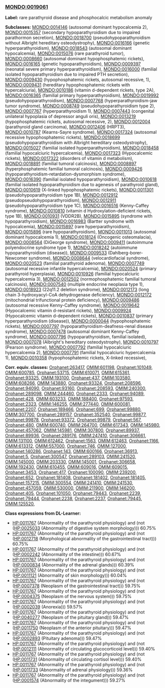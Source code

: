 
### [MONDO:0019061](http://purl.obolibrary.org/obo/MONDO_0019061)
**Label:** rare parathyroid disease and phosphocalcic metabolism anomaly

**Subclasses:** [MONDO:0014146](http://purl.obolibrary.org/obo/MONDO_0014146) (autosomal dominant hypocalcemia 2), [MONDO:0015357](http://purl.obolibrary.org/obo/MONDO_0015357) (secondary hypoparathyroidism due to impaired parathormon secretion), [MONDO:0018700](http://purl.obolibrary.org/obo/MONDO_0018700) (pseudohypoparathyroidism without Albright hereditary osteodystrophy), [MONDO:0016166](http://purl.obolibrary.org/obo/MONDO_0016166) (genetic hyperparathyroidism), [MONDO:0018543](http://purl.obolibrary.org/obo/MONDO_0018543) (autosomal dominant hypocalcemia), [MONDO:0015076](http://purl.obolibrary.org/obo/MONDO_0015076) (rare parathyroid tumor), [MONDO:0008660](http://purl.obolibrary.org/obo/MONDO_0008660) (autosomal dominant hypophosphatemic rickets), [MONDO:0016165](http://purl.obolibrary.org/obo/MONDO_0016165) (genetic hypoparathyroidism), [MONDO:0009397](http://purl.obolibrary.org/obo/MONDO_0009397) (neonatal severe primary hyperparathyroidism), [MONDO:0016000](http://purl.obolibrary.org/obo/MONDO_0016000) (familial isolated hypoparathyroidism due to impaired PTH secretion), [MONDO:0009430](http://purl.obolibrary.org/obo/MONDO_0009430) (hypophosphatemic rickets, autosomal recessive, 1), [MONDO:0009431](http://purl.obolibrary.org/obo/MONDO_0009431) (hereditary hypophosphatemic rickets with hypercalciuria), [MONDO:0010186](http://purl.obolibrary.org/obo/MONDO_0010186) (vitamin d-dependent rickets, type 2A), [MONDO:0016365](http://purl.obolibrary.org/obo/MONDO_0016365) (familial primary hyperparathyroidism), [MONDO:0019992](http://purl.obolibrary.org/obo/MONDO_0019992) (pseudohypoparathyroidism), [MONDO:0007768](http://purl.obolibrary.org/obo/MONDO_0007768) (hyperparathyroidism-jaw tumor syndrome), [MONDO:0008749](http://purl.obolibrary.org/obo/MONDO_0008749) (pseudohypoparathyroidism type 2), [MONDO:0007767](http://purl.obolibrary.org/obo/MONDO_0007767) (hyperparathyroidism 1), [MONDO:0007443](http://purl.obolibrary.org/obo/MONDO_0007443) (congenital unilateral hypoplasia of depressor anguli oris), [MONDO:0013219](http://purl.obolibrary.org/obo/MONDO_0013219) (hypophosphatemic rickets, autosomal recessive, 2), [MONDO:0012004](http://purl.obolibrary.org/obo/MONDO_0012004) (parathyroid gland carcinoma), [MONDO:0012406](http://purl.obolibrary.org/obo/MONDO_0012406) (HRPT3), [MONDO:0010787](http://purl.obolibrary.org/obo/MONDO_0010787) (Kearns-Sayre syndrome), [MONDO:0017324](http://purl.obolibrary.org/obo/MONDO_0017324) (autosomal recessive hypophosphatemic rickets), [MONDO:0018699](http://purl.obolibrary.org/obo/MONDO_0018699) (pseudohypoparathyroidism with Albright hereditary osteodystrophy), [MONDO:0015027](http://purl.obolibrary.org/obo/MONDO_0015027) (familial isolated hyperparathyroidism), [MONDO:0018458](http://purl.obolibrary.org/obo/MONDO_0018458) (familial hypocalciuric hypercalcemia), [MONDO:0017323](http://purl.obolibrary.org/obo/MONDO_0017323) (Hypocalcemic rickets), [MONDO:0017322](http://purl.obolibrary.org/obo/MONDO_0017322) (disorders of vitamin d metabolism), [MONDO:0018891](http://purl.obolibrary.org/obo/MONDO_0018891) (familial tumoral calcinosis), [MONDO:0008897](http://purl.obolibrary.org/obo/MONDO_0008897) (hyperphosphatemic familial tumoral calcinosis), [MONDO:0009426](http://purl.obolibrary.org/obo/MONDO_0009426) (hypoparathyroidism-retardation-dysmorphism syndrome), [MONDO:0016390](http://purl.obolibrary.org/obo/MONDO_0016390) (familial isolated hypoparathyroidism), [MONDO:0010618](http://purl.obolibrary.org/obo/MONDO_0010618) (familial isolated hypoparathyroidism due to agenesis of parathyroid gland), [MONDO:0010619](http://purl.obolibrary.org/obo/MONDO_0010619) (X-linked hypophosphatemic rickets), [MONDO:0011301](http://purl.obolibrary.org/obo/MONDO_0011301) (pseudohypoparathyroidism type 1B), [MONDO:0012912](http://purl.obolibrary.org/obo/MONDO_0012912) (pseudopseudohypoparathyroidism), [MONDO:0012911](http://purl.obolibrary.org/obo/MONDO_0012911) (pseudohypoparathyroidism type 1C), [MONDO:0016516](http://purl.obolibrary.org/obo/MONDO_0016516) (Kenny-Caffey syndrome), [MONDO:0010810](http://purl.obolibrary.org/obo/MONDO_0010810) (vitamin d Hydroxylation-deficient rickets, type 1B), [MONDO:0010931](http://purl.obolibrary.org/obo/MONDO_0010931) (VDDR2B), [MONDO:0015895](http://purl.obolibrary.org/obo/MONDO_0015895) (syndrome with hypoparathyroidism), [MONDO:0016983](http://purl.obolibrary.org/obo/MONDO_0016983) (Bartter syndrome with hypocalcemia), [MONDO:0015897](http://purl.obolibrary.org/obo/MONDO_0015897) (rare hyperparathyroidism), [MONDO:0015896](http://purl.obolibrary.org/obo/MONDO_0015896) (rare hypoparathyroidism), [MONDO:0011013](http://purl.obolibrary.org/obo/MONDO_0011013) (autosomal dominant hypocalcemia 1), [MONDO:0018124](http://purl.obolibrary.org/obo/MONDO_0018124) (Oncogenic osteomalacia), [MONDO:0008564](http://purl.obolibrary.org/obo/MONDO_0008564) (DiGeorge syndrome), [MONDO:0009411](http://purl.obolibrary.org/obo/MONDO_0009411) (autoimmune polyendocrine syndrome type 1), [MONDO:0018242](http://purl.obolibrary.org/obo/MONDO_0018242) (autoimmune hypoparathyroidism (disease)), [MONDO:0009533](http://purl.obolibrary.org/obo/MONDO_0009533) (Dahlberg-borer-Newcomer syndrome), [MONDO:0008644](http://purl.obolibrary.org/obo/MONDO_0008644) (velocardiofacial syndrome), [MONDO:0020523](http://purl.obolibrary.org/obo/MONDO_0020523) (familial parathyroid adenoma), [MONDO:0007749](http://purl.obolibrary.org/obo/MONDO_0007749) (autosomal recessive infantile hypercalcemia), [MONDO:0020524](http://purl.obolibrary.org/obo/MONDO_0020524) (primary parathyroid hyperplasia), [MONDO:0010926](http://purl.obolibrary.org/obo/MONDO_0010926) (familial hypocalciuric hypercalcemia 3), [MONDO:0012502](http://purl.obolibrary.org/obo/MONDO_0012502) (normophosphatemic familial tumoral calcinosis), [MONDO:0007540](http://purl.obolibrary.org/obo/MONDO_0007540) (multiple endocrine neoplasia type 1), [MONDO:0018923](http://purl.obolibrary.org/obo/MONDO_0018923) (22q11.2 deletion syndrome), [MONDO:0012173](http://purl.obolibrary.org/obo/MONDO_0012173) (long chain 3-hydroxyacyl-CoA dehydrogenase deficiency), [MONDO:0012172](http://purl.obolibrary.org/obo/MONDO_0012172) (mitochondrial trifunctional protein deficiency), [MONDO:0009486](http://purl.obolibrary.org/obo/MONDO_0009486) (autosomal recessive Kenny-Caffey syndrome), [MONDO:0019642](http://purl.obolibrary.org/obo/MONDO_0019642) (Hypocalcemic vitamin d-resistant rickets), [MONDO:0009924](http://purl.obolibrary.org/obo/MONDO_0009924) (Hypocalcemic vitamin d-dependent rickets), [MONDO:0010837](http://purl.obolibrary.org/obo/MONDO_0010837) (primary hyperparathyroidism (disease)), [MONDO:0000044](http://purl.obolibrary.org/obo/MONDO_0000044) (hypophosphatemic rickets), [MONDO:0007797](http://purl.obolibrary.org/obo/MONDO_0007797) (hypoparathyroidism-deafness-renal disease syndrome), [MONDO:0007478](http://purl.obolibrary.org/obo/MONDO_0007478) (autosomal dominant Kenny-Caffey syndrome), [MONDO:0007796](http://purl.obolibrary.org/obo/MONDO_0007796) (hypoparathyroidism, familial isolated), [MONDO:0007078](http://purl.obolibrary.org/obo/MONDO_0007078) (Albright's hereditary osteodystrophy), [MONDO:0010797](http://purl.obolibrary.org/obo/MONDO_0010797) (Pearson syndrome), [MONDO:0007792](http://purl.obolibrary.org/obo/MONDO_0007792) (familial hypocalciuric hypercalcemia 2), [MONDO:0007791](http://purl.obolibrary.org/obo/MONDO_0007791) (familial hypocalciuric hypercalcemia 1), [MONDO:0010358](http://purl.obolibrary.org/obo/MONDO_0010358) (hypophosphatemic rickets, X-linked recessive), 

**Corr. equiv. classes:** [Orphanet:263417](http://www.orpha.net/ORDO/Orphanet_263417), [OMIM:601198](http://purl.obolibrary.org/obo/OMIM_601198), [Orphanet:101049](http://www.orpha.net/ORDO/Orphanet_101049), [OMIM:600785](http://purl.obolibrary.org/obo/OMIM_600785), [Orphanet:53715](http://www.orpha.net/ORDO/Orphanet_53715), [OMIM:610071](http://purl.obolibrary.org/obo/OMIM_610071), [OMIM:615361](http://purl.obolibrary.org/obo/OMIM_615361), [Orphanet:93325](http://www.orpha.net/ORDO/Orphanet_93325), [OMIM:193100](http://purl.obolibrary.org/obo/OMIM_193100), [Orphanet:437](http://www.orpha.net/ORDO/Orphanet_437), [OMIM:103580](http://purl.obolibrary.org/obo/OMIM_103580), [OMIM:608266](http://purl.obolibrary.org/obo/OMIM_608266), [OMIM:143880](http://purl.obolibrary.org/obo/OMIM_143880), [Orphanet:93324](http://www.orpha.net/ORDO/Orphanet_93324), [Orphanet:208596](http://www.orpha.net/ORDO/Orphanet_208596), [Orphanet:94090](http://www.orpha.net/ORDO/Orphanet_94090), [Orphanet:93160](http://www.orpha.net/ORDO/Orphanet_93160), [Orphanet:208593](http://www.orpha.net/ORDO/Orphanet_208593), [OMIM:240300](http://purl.obolibrary.org/obo/OMIM_240300), [Orphanet:289098](http://www.orpha.net/ORDO/Orphanet_289098), [OMIM:244460](http://purl.obolibrary.org/obo/OMIM_244460), [Orphanet:2333](http://www.orpha.net/ORDO/Orphanet_2333), [Orphanet:94089](http://www.orpha.net/ORDO/Orphanet_94089), [Orphanet:428](http://www.orpha.net/ORDO/Orphanet_428), [OMIM:603233](http://purl.obolibrary.org/obo/OMIM_603233), [OMIM:188400](http://purl.obolibrary.org/obo/OMIM_188400), [Orphanet:97593](http://www.orpha.net/ORDO/Orphanet_97593), [Orphanet:2323](http://www.orpha.net/ORDO/Orphanet_2323), [OMIM:146255](http://purl.obolibrary.org/obo/OMIM_146255), [OMIM:277440](http://purl.obolibrary.org/obo/OMIM_277440), [OMIM:600081](http://purl.obolibrary.org/obo/OMIM_600081), [Orphanet:2207](http://www.orpha.net/ORDO/Orphanet_2207), [Orphanet:189466](http://www.orpha.net/ORDO/Orphanet_189466), [Orphanet:699](http://www.orpha.net/ORDO/Orphanet_699), [Orphanet:99880](http://www.orpha.net/ORDO/Orphanet_99880), [OMIM:307700](http://purl.obolibrary.org/obo/OMIM_307700), [Orphanet:289157](http://www.orpha.net/ORDO/Orphanet_289157), [Orphanet:352540](http://www.orpha.net/ORDO/Orphanet_352540), [Orphanet:99877](http://www.orpha.net/ORDO/Orphanet_99877), [Orphanet:99878](http://www.orpha.net/ORDO/Orphanet_99878), [Orphanet:93372](http://www.orpha.net/ORDO/Orphanet_93372), [Orphanet:99879](http://www.orpha.net/ORDO/Orphanet_99879), [Orphanet:567](http://www.orpha.net/ORDO/Orphanet_567), [Orphanet:480](http://www.orpha.net/ORDO/Orphanet_480), [OMIM:600740](http://purl.obolibrary.org/obo/OMIM_600740), [OMIM:264700](http://purl.obolibrary.org/obo/OMIM_264700), [OMIM:617343](http://purl.obolibrary.org/obo/OMIM_617343), [OMIM:145980](http://purl.obolibrary.org/obo/OMIM_145980), [Orphanet:457062](http://www.orpha.net/ORDO/Orphanet_457062), [OMIM:145981](http://purl.obolibrary.org/obo/OMIM_145981), [OMIM:307800](http://purl.obolibrary.org/obo/OMIM_307800), [Orphanet:89937](http://www.orpha.net/ORDO/Orphanet_89937), [Orphanet:89936](http://www.orpha.net/ORDO/Orphanet_89936), [Orphanet:289176](http://www.orpha.net/ORDO/Orphanet_289176), [OMIM:247410](http://purl.obolibrary.org/obo/OMIM_247410), [Orphanet:306661](http://www.orpha.net/ORDO/Orphanet_306661), [OMIM:131100](http://purl.obolibrary.org/obo/OMIM_131100), [OMIM:612462](http://purl.obolibrary.org/obo/OMIM_612462), [Orphanet:1563](http://www.orpha.net/ORDO/Orphanet_1563), [OMIM:612463](http://purl.obolibrary.org/obo/OMIM_612463), [Orphanet:1166](http://www.orpha.net/ORDO/Orphanet_1166), [OMIM:613312](http://purl.obolibrary.org/obo/OMIM_613312), [OMIM:557000](http://purl.obolibrary.org/obo/OMIM_557000), [Orphanet:746](http://www.orpha.net/ORDO/Orphanet_746), [OMIM:127000](http://purl.obolibrary.org/obo/OMIM_127000), [Orphanet:140286](http://www.orpha.net/ORDO/Orphanet_140286), [Orphanet:143](http://www.orpha.net/ORDO/Orphanet_143), [OMIM:600166](http://purl.obolibrary.org/obo/OMIM_600166), [Orphanet:36913](http://www.orpha.net/ORDO/Orphanet_36913), [Orphanet:5](http://www.orpha.net/ORDO/Orphanet_5), [Orphanet:300547](http://www.orpha.net/ORDO/Orphanet_300547), [Orphanet:289103](http://www.orpha.net/ORDO/Orphanet_289103), [OMIM:241520](http://purl.obolibrary.org/obo/OMIM_241520), [OMIM:145000](http://purl.obolibrary.org/obo/OMIM_145000), [OMIM:203330](http://purl.obolibrary.org/obo/OMIM_203330), [OMIM:145001](http://purl.obolibrary.org/obo/OMIM_145001), [Orphanet:306658](http://www.orpha.net/ORDO/Orphanet_306658), [OMIM:192430](http://purl.obolibrary.org/obo/OMIM_192430), [OMIM:610455](http://purl.obolibrary.org/obo/OMIM_610455), [OMIM:609016](http://purl.obolibrary.org/obo/OMIM_609016), [OMIM:609015](http://purl.obolibrary.org/obo/OMIM_609015), [Orphanet:3453](http://www.orpha.net/ORDO/Orphanet_3453), [Orphanet:417](http://www.orpha.net/ORDO/Orphanet_417), [Orphanet:100090](http://www.orpha.net/ORDO/Orphanet_100090), [OMIM:239200](http://purl.obolibrary.org/obo/OMIM_239200), [Orphanet:652](http://www.orpha.net/ORDO/Orphanet_652), [Orphanet:181408](http://www.orpha.net/ORDO/Orphanet_181408), [Orphanet:181402](http://www.orpha.net/ORDO/Orphanet_181402), [Orphanet:181405](http://www.orpha.net/ORDO/Orphanet_181405), [Orphanet:157215](http://www.orpha.net/ORDO/Orphanet_157215), [OMIM:300554](http://purl.obolibrary.org/obo/OMIM_300554), [OMIM:241410](http://purl.obolibrary.org/obo/OMIM_241410), [OMIM:241530](http://purl.obolibrary.org/obo/OMIM_241530), [Orphanet:457059](http://www.orpha.net/ORDO/Orphanet_457059), [OMIM:530000](http://purl.obolibrary.org/obo/OMIM_530000), [OMIM:211900](http://purl.obolibrary.org/obo/OMIM_211900), [OMIM:146200](http://purl.obolibrary.org/obo/OMIM_146200), [Orphanet:405](http://www.orpha.net/ORDO/Orphanet_405), [Orphanet:101050](http://www.orpha.net/ORDO/Orphanet_101050), [Orphanet:79443](http://www.orpha.net/ORDO/Orphanet_79443), [Orphanet:2239](http://www.orpha.net/ORDO/Orphanet_2239), [Orphanet:79444](http://www.orpha.net/ORDO/Orphanet_79444), [Orphanet:2238](http://www.orpha.net/ORDO/Orphanet_2238), [Orphanet:2237](http://www.orpha.net/ORDO/Orphanet_2237), [Orphanet:79445](http://www.orpha.net/ORDO/Orphanet_79445), [OMIM:125520](http://purl.obolibrary.org/obo/OMIM_125520), 

**Class expressions from DL-Learner:**

- [HP:0011767](http://purl.obolibrary.org/obo/HP_0011767) (Abnormality of the parathyroid physiology) and (not ([HP:0025033](http://purl.obolibrary.org/obo/HP_0025033) (Abnormality of digestive system morphology))) 60.75%
- [HP:0011767](http://purl.obolibrary.org/obo/HP_0011767) (Abnormality of the parathyroid physiology) and (not ([HP:0012718](http://purl.obolibrary.org/obo/HP_0012718) (Morphological abnormality of the gastrointestinal tract))) 60.75%
- [HP:0011767](http://purl.obolibrary.org/obo/HP_0011767) (Abnormality of the parathyroid physiology) and (not ([HP:0002242](http://purl.obolibrary.org/obo/HP_0002242) (Abnormality of the intestine))) 60.67%
- [HP:0011767](http://purl.obolibrary.org/obo/HP_0011767) (Abnormality of the parathyroid physiology) and (not ([HP:0000834](http://purl.obolibrary.org/obo/HP_0000834) (Abnormality of the adrenal glands))) 60.39%
- [HP:0011767](http://purl.obolibrary.org/obo/HP_0011767) (Abnormality of the parathyroid physiology) and (not ([HP:0011121](http://purl.obolibrary.org/obo/HP_0011121) (Abnormality of skin morphology))) 60.04%
- [HP:0011767](http://purl.obolibrary.org/obo/HP_0011767) (Abnormality of the parathyroid physiology) and (not ([HP:0007378](http://purl.obolibrary.org/obo/HP_0007378) (Neoplasm of the gastrointestinal tract))) 59.75%
- [HP:0011767](http://purl.obolibrary.org/obo/HP_0011767) (Abnormality of the parathyroid physiology) and (not ([HP:0004375](http://purl.obolibrary.org/obo/HP_0004375) (Neoplasm of the nervous system))) 59.75%
- [HP:0011767](http://purl.obolibrary.org/obo/HP_0011767) (Abnormality of the parathyroid physiology) and (not ([HP:0002039](http://purl.obolibrary.org/obo/HP_0002039) (Anorexia))) 59.57%
- [HP:0011767](http://purl.obolibrary.org/obo/HP_0011767) (Abnormality of the parathyroid physiology) and (not ([HP:0040277](http://purl.obolibrary.org/obo/HP_0040277) (Neoplasm of the pituitary gland))) 59.47%
- [HP:0011767](http://purl.obolibrary.org/obo/HP_0011767) (Abnormality of the parathyroid physiology) and (not ([HP:0011750](http://purl.obolibrary.org/obo/HP_0011750) (Neoplasm of the anterior pituitary))) 59.47%
- [HP:0011767](http://purl.obolibrary.org/obo/HP_0011767) (Abnormality of the parathyroid physiology) and (not ([HP:0002893](http://purl.obolibrary.org/obo/HP_0002893) (Pituitary adenoma))) 59.47%
- [HP:0011767](http://purl.obolibrary.org/obo/HP_0011767) (Abnormality of the parathyroid physiology) and (not ([HP:0012111](http://purl.obolibrary.org/obo/HP_0012111) (Abnormality of circulating glucocorticoid level))) 59.40%
- [HP:0011767](http://purl.obolibrary.org/obo/HP_0011767) (Abnormality of the parathyroid physiology) and (not ([HP:0011731](http://purl.obolibrary.org/obo/HP_0011731) (Abnormality of circulating cortisol level))) 59.40%
- [HP:0011767](http://purl.obolibrary.org/obo/HP_0011767) (Abnormality of the parathyroid physiology) and (not ([HP:0011733](http://purl.obolibrary.org/obo/HP_0011733) (Abnormality of adrenal physiology))) 59.36%
- [HP:0011767](http://purl.obolibrary.org/obo/HP_0011767) (Abnormality of the parathyroid physiology) and (not ([HP:0001574](http://purl.obolibrary.org/obo/HP_0001574) (Abnormality of the integument))) 59.27%


